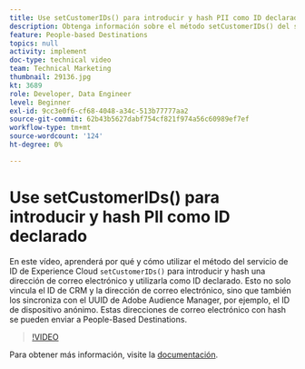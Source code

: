 ```yaml
---
title: Use setCustomerIDs() para introducir y hash PII como ID declarado
description: Obtenga información sobre el método setCustomerIDs() del servicio de ID de Experience Cloud para introducir y hash una dirección de correo electrónico. Obtenga información sobre cómo utilizarlo como ID declarado.
feature: People-based Destinations
topics: null
activity: implement
doc-type: technical video
team: Technical Marketing
thumbnail: 29136.jpg
kt: 3689
role: Developer, Data Engineer
level: Beginner
exl-id: 9cc3e0f6-cf68-4048-a34c-513b77777aa2
source-git-commit: 62b43b5627dabf754cf821f974a56c60989ef7ef
workflow-type: tm+mt
source-wordcount: '124'
ht-degree: 0%

---
```


# Use setCustomerIDs() para introducir y hash PII como ID declarado

En este vídeo, aprenderá por qué y cómo utilizar el método del servicio de ID de Experience Cloud `setCustomerIDs()` para introducir y hash una dirección de correo electrónico y utilizarla como ID declarado. Esto no solo vincula el ID de CRM y la dirección de correo electrónico, sino que también los sincroniza con el UUID de Adobe Audience Manager, por ejemplo, el ID de dispositivo anónimo. Estas direcciones de correo electrónico con hash se pueden enviar a People-Based Destinations.

>[!VIDEO](https://video.tv.adobe.com/v/29136/?quality=12)

Para obtener más información, visite la [documentación](https://experienceleague.adobe.com/docs/id-service/using/reference/hashing-support.html?lang=es).
